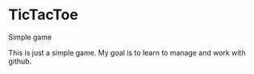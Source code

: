 # TicTacToe
Simple game

This is just a simple game. My goal is to learn to manage and work with github.
